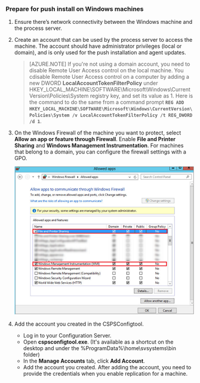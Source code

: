 ### Prepare for push install on Windows machines

1. Ensure there’s network connectivity between the Windows machine and the process server.
2. Create an account that can be used by the process server to access the machine. The account should have administrator privileges (local or domain), and is only used for the push installation and agent updates.

   > [AZURE.NOTE]
   > If you're not using a domain account, you need to disable Remote User Access control on the local machine. You cdisable Remote User Access control on a computer by adding a new DWORD **LocalAccountTokenFilterPolicy** under HKEY_LOCAL_MACHINE\SOFTWARE\Microsoft\Windows\CurrentVersion\Policies\System registry key, and set its value as 1. Here is the command to do the same from a command prompt **`REG ADD HKEY_LOCAL_MACHINE\SOFTWARE\Microsoft\Windows\CurrentVersion\Policies\System /v LocalAccountTokenFilterPolicy /t REG_DWORD /d 1`**.
   >
   >
2. On the Windows Firewall of the machine you want to protect, select **Allow an app or feature through Firewall**. Enable **File and Printer Sharing** and **Windows Management Instrumentation**. For machines that belong to a domain, you can configure the firewall settings with a GPO.

   ![Firewall settings](./media/site-recovery-prepare-push-install-mob-svc-win/mobility1.png)

3. Add the account you created in the CSPSConfigtool.
    - Log in to your Configuration Server.
    - Open **cspsconfigtool.exe**. (It's available as a shortcut on the desktop and under the %ProgramData%\home\svsystems\bin folder)
    - In the **Manage Accounts** tab, click **Add Account**.
    - Add the account you created. After adding the account, you need to provide the credentials when you enable replication for a machine.
